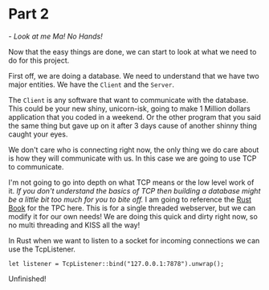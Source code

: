 # Part 2 
_- Look at me Ma! No Hands!_

Now that the easy things are done, we can start to look at what we need to do for this project.

First off, we are doing a database. We need to understand that we have two major entities. We have the `Client` and the `Server`.

The `Client` is any software that want to communicate with the database. This could be your new shiny, unicorn-isk, going to make 1 Million dollars application that you coded in a weekend.
Or the other program that you said the same thing but gave up on it after 3 days cause of another shinny thing caught your eyes.

We don't care who is connecting right now, the only thing we do care about is how they will communicate with us.
In this case we are going to use TCP to communicate.

I'm not going to go into depth on what TCP means or the low level work of it. _If you don't understand the basics of TCP then building a database might be a little bit too much for you to bite off._
 I am going to reference the [Rust Book](https://doc.rust-lang.org/stable/book/ch20-01-single-threaded.html) for the TPC here. This is for a single threaded webserver, but we can modify it for our own needs!
We are doing this quick and dirty right now, so no multi threading and KISS all the way!

In Rust when we want to listen to a socket for incoming connections we can use the TcpListener.
```
let listener = TcpListener::bind("127.0.0.1:7878").unwrap();
```
<warning>
Unfinished!
</warning>